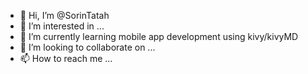 - 👋 Hi, I’m @SorinTatah
- 👀 I’m interested in ...
- 🌱 I’m currently learning mobile app development using kivy/kivyMD
- 💞️ I’m looking to collaborate on ...
- 📫 How to reach me ...

<!---
SorinTatah/SorinTatah is a ✨ special ✨ repository because its `README.md` (this file) appears on your GitHub profile.
You can click the Preview link to take a look at your changes.
--->
